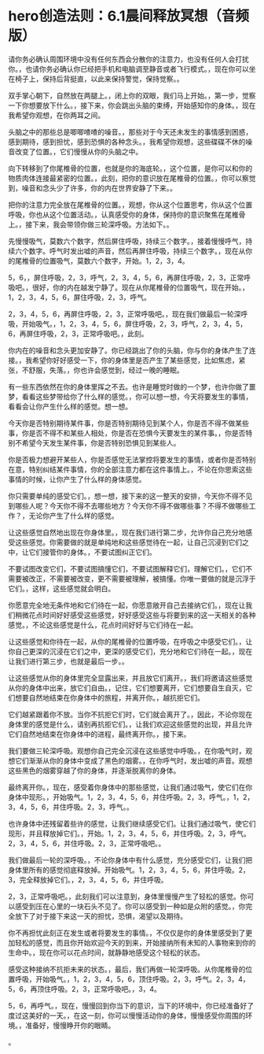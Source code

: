 # hero创造法则：6.1晨间释放冥想（音频版）

请你务必确认周围环境中没有任何东西会分散你的注意力，也没有任何人会打扰你。，也请你务必确认你已经把手机和电脑调至静音或者飞行模式。，现在你可以坐在椅子上，保持后背挺直，以此来保持警觉，保持觉察。。

双手掌心朝下，自然放在两腿上。，闭上你的双眼，我们马上开始。，第一步，觉察一下你想要放下什么。，接下来，你会跳出头脑的束缚，开始感知你的身体。，现在我希望你观想，在你两耳之间。

头脑之中的那些总是唧唧喳喳的噪音。，那些对于今天还未发生的事情感到困惑，感到期待，感到担忧，感到恐惧的各种念头。，我希望你观想，这些碟碟不休的噪音改变了位置。，它们慢慢从你的头脑之中。

向下转移到了你尾椎骨的位置，也就是你的海底轮。，这个位置，是你可以和你的物质肉体连接最紧密的位置。，此刻，把你的意识放在尾椎骨的位置。，你可以察觉到，噪音和念头少了许多，你的内在世界安静了下来。。

把你的注意力完全放在尾椎骨的位置。，观想，你从这个位置思考，你从这个位置呼吸，你也从这个位置活动。，认真感受你的身体，保持你的意识聚焦在尾椎骨上。，接下来，我会带领你做三轮深呼吸。方法如下。。

先慢慢吸气，莫数六个数字，然后屏住呼吸，持续三个数字。，接着慢慢呼气，持续六个数字。呼气时发出嘘的声音，然后再屏住呼吸，持续三个数字。，现在从你的尾椎骨的位置吸气，莫数六个数字，开始。1，2，3，4。

5，6，，屏住呼吸，2，3，呼气，2，3，4，5，6，再屏住呼吸，2，3，正常呼吸吧。，很好，你的内在越发宁静了。现在从你尾椎骨的位置吸气，现在开始。，1，2，3，4，5，6，屏住呼吸，2，3，呼气。

2，3，4，5，6，再屏住呼吸，2，3，正常呼吸吧。，现在我们做最后一轮深呼吸，开始吸气。，1，2，3，4，5，6，屏住呼吸，2，3，呼气，2，3，4，5，6，再屏住呼吸，2，3，正常呼吸吧。，此刻。

你内在的噪音和念头更加安静了。你已经跳出了你的头脑，你与你的身体产生了连接。，我希望你好好感受一下，你的身体里是否产生了某些感觉，比如焦虑，紧张，不舒服，失落。，你也许会感觉到，经过一晚的睡眠。

有一些东西依然在你的身体里挥之不去。也许是睡觉时做的一个梦，也许你做了噩梦，看看这些梦带给你了什么样的感觉。，你可以想一想，今天将要发生的事情，看看会让你产生什么样的感觉。想一想。

今天你是否特别期待某件事，你是否特别期待见到某个人，你是否不得不做某些事，你是否不得不和某些人相处，你是否在恐惧今天要发生的某件事。，你是否特别不希望今天发生某件事，你是否特别恐惧见到某些人。

你是否极力想避开某些人，你是否感觉无法掌控将要发生的事情，或者你是否特别在意，特别纠结某件事情，你的全部注意力都在这件事情上。，不论在你思索这些事情的时候，让你产生了什么样的身体感觉。

你只需要单纯的感受它们。，想一想，接下来的这一整天的安排，今天你不得不见到哪些人呢？今天你不得不去哪些地方？今天你不得不做哪些事？不得不做哪些工作？，无论你产生了什么样的感觉。

让这些感觉自然地出现在你身体里。，现在我们进行第二步，允许你自己充分地感受这些感觉。你需要做的就是单纯地和这些感觉待在一起，让自己沉浸到它们之中，让它们接管你的身体。，不要试图纠正它们。

不要试图改变它们，不要试图搞懂它们，不要试图解释它们，理解它们。，它们不需要被改正，不需要被改变，更不需要被理解，被搞懂。你唯一要做的就是沉浮于它们。，这样，这些感觉就会明白。

你愿意完全地无条件地和它们待在一起，你愿意敞开自己去接纳它们。，现在让我们稍微花点时间好好感受这些感觉，好好感受这些与将要到来的这一天相关的各种感觉。，不论这些感觉是什么，花点时间好好与它们待在一起。

让这些感觉和你待在一起，从你的尾椎骨的位置呼吸，在呼吸之中感受它们。，让你自己更深的沉浸在它们之中，更深的感受它们，充分地和它们待在一起。，现在让我们进行第三步，也就是最后一步。。

让这些感觉从你的身体里完全显露出来，并且放它们离开。，我们将邀请这些感觉从你的身体中出来，放它们自由。，记住，它们想要离开，它们想要自生自灭，它们想要自然地结束在你身体中的旅程，并离开你。，越抗拒它们。

它们越紧跟着你不放。当你不抗拒它们时，它们就会离开了。，因此，不论你现在身体里的感觉是什么，请别再抗拒它们。，让我们欢迎这些感觉的出现，并且允许它们自然地结束在你身体中的进程，最终离开你。，接下来。

我们要做三轮深呼吸。观想你自己完全沉浸在这些感觉中呼吸。，在你吸气时，观想它们渐渐从你的身体中变成了黑色的烟雾。，在你呼气时，发出嘘的声音。观想这些黑色的烟雾穿越了你的身体，并逐渐脱离你的身体。

最终离开你。，现在，感受着你身体中的那些感觉，让我们通过吸气，使它们在你身体中现形。，开始吸气。1，2，3，4，5，6，并住呼吸。2，3，呼气。，1，2，3，4，5，6，并住呼吸。2，3，呼气。。

也许身体中还残留着些许的感觉，让我们继续感受它们。让我们通过吸气，使它们现形，并且释放掉它们。，开始。1，2，3，4，5，6，并住呼吸。2，3，呼气。2，3，4，5，6，并住呼吸。2，3，正常呼吸吧。。

我们做最后一轮的深呼吸。，不论你身体中有什么感觉，充分感受它们，让我们把身体里所有的感觉彻底释放掉。开始吸气。1，2，3，4，5，6，并住呼吸。2，3，完全释放掉它们。，2，3，4，5，6，并住呼吸。

2，3，正常呼吸吧。，此刻我们可以注意到，身体里慢慢产生了轻松的感觉。你可以感受到压在心里的一块石头不见了。你可以感受到一种如是众附的感觉。，你完全放下了对于接下来这一天的担忧，恐惧，渴望以及期待。

你不再担忧此刻正在发生或者将要发生的事情。，不仅仅是你的身体里感受到了更加轻松的感觉，而且你开始欢迎今天的到来，开始接纳所有未知的人事物来到你的生命中。，现在你可以花点时间，就静静地感受这个轻松的状态。

感受这种接纳不抗拒未来的状态。，最后，我们再做一轮深呼吸。从你尾椎骨的位置呼吸，开始吸气。，1，2，3，4，5，6，顶住呼吸。2，3，呼气。2，3，4，5，6，再顶住呼吸。2，3，正常呼吸吧。，3，4。

5，6，再呼气。，现在，慢慢回到你当下的意识，当下的环境中，你已经准备好了度过这美好的一天。，在这一刻，你可以慢慢活动你的身体，慢慢感受你周围的环境。，准备好，慢慢睁开你的眼睛。

。